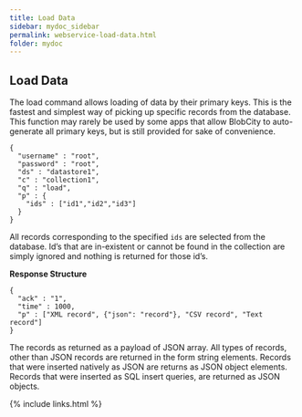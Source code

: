 ```yaml
---
title: Load Data
sidebar: mydoc_sidebar
permalink: webservice-load-data.html
folder: mydoc
---
```


## Load Data

The load command allows loading of data by their primary keys. This is the fastest and simplest way of picking up specific records from the database. This function may rarely be used by some apps that allow BlobCity to auto-generate all primary keys, but is still provided for sake of convenience.

```
{
  "username" : "root",
  "password" : "root",
  "ds" : "datastore1",
  "c" : "collection1",
  "q" : "load",
  "p" : {
    "ids" : ["id1","id2","id3"]
  }
}
```
All records corresponding to the specified `ids` are selected from the database. Id’s that are in-existent or cannot be found in the collection are simply ignored and nothing is returned
for those id’s.

**Response Structure**

```
{
  "ack" : "1",
  "time" : 1000,
  "p" : ["XML record", {"json": "record"}, "CSV record", "Text record"]
}
```

The records as returned as a payload of JSON array. All types of records, other than JSON records are returned in the form string elements. Records that were inserted natively as JSON are returns as JSON object elements. Records that were inserted as SQL insert queries, are returned as JSON objects.

{% include links.html %}